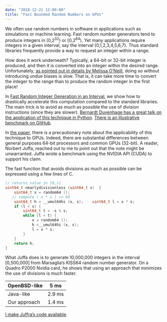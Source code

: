 ```yaml
---
date: "2018-12-21 12:00:00"
title: "Fast Bounded Random Numbers on GPUs"
---
```




We often use random numbers in software in applications such as simulations or machine learning. Fast random number generators tend to produce integers in [0,2<sup>32</sup>) or [0,2<sup>64</sup>). Yet many applications require integers in a given interval, say the interval {0,1,2,3,4,5,6,7}. Thus standard libraries frequently provide a way to request an integer within a range.

How does it work underneath? Typically, a 64-bit or 32-bit integer is produced, and then it is converted into an integer within the desired range. Unfortunately, [as pointed out in details by Melissa O&rsquo;Neill](http://www.pcg-random.org/posts/bounded-rands.html), doing so without introducing undue biases is slow. That is, it can take more time to convert the integer to the range than to produce the random integer in the first place!

In [Fast Random Integer Generation in an Interval](https://arxiv.org/abs/1805.10941), we show how to drastically accelerate this computation compared to the standard libraries. The main trick is to avoid as much as possible the use of division instructions (since they are slower). <a href="https://www.youtube.com/watch?v=jWXZ07YBsPM"><g class="gr_ gr_234 gr-alert gr_spell gr_inline_cards gr_run_anim ContextualSpelling ins-del multiReplace" id="234" data-gr-id="234">Bernardt</g> Duvenhage has a great talk on the application of this technique in Python</a>. [There is an illustrative benchmark on GitHub](https://github.com/lemire/FastShuffleExperiments).

In [the paper](https://arxiv.org/abs/1805.10941), there is a precautionary note about the applicability of this technique to GPUs. Indeed, there are substantial differences between general purposes 64-bit processors and common GPUs (32-bit). A reader, Norbert Juffa, reached out to me to point out that the note might be unwarranted. Juffa wrote a benchmark using the NVIDIA API (CUDA) to support his claim.

The fast function that avoids divisions as much as possible can be expressed using a few lines of C.

```C
// returns value in [0,s)
uint64_t nearlydivisionless (uint64_t s)  {
    uint64_t x = random64 ();
   // compute ( x * s ) >> 64
    uint64_t h = __umul64hi (x, s);    uint64_t l = x * s;
    if (l < s) {
        uint64_t t = -s % s;
        while (l < t) {
            x = random64 ();
            h =__umul64hi (x, s);
            l = x * s;
        }
    }
    return h;
}
```


What Juffa does is to generate 10,000,000 integers in the interval [0,500,000] from Marsaglia&rsquo;s&nbsp;KISS64 random number generator. On a Quadro P2000 Nvidia card, he shows that using an approach that minimizes the use of divisions is much faster.

OpenBSD-like             |5 ms                     |
-------------------------|-------------------------|
Java-like                |2.9 ms                   |
Our approach             |1.4 ms                   |


[I make Juffra&rsquo;s code available](https://github.com/lemire/Code-used-on-Daniel-Lemire-s-blog/blob/master/2018/12/21/randtest.cu).</p>